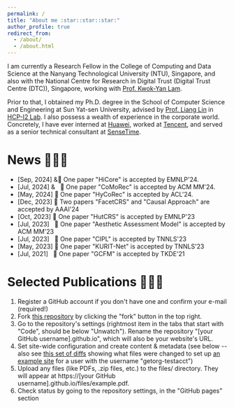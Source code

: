 ```yaml
---
permalink: /
title: "About me :star::star::star:"
author_profile: true
redirect_from: 
  - /about/
  - /about.html
---
```


I am currently a Research Fellow in the College of Computing and Data Science at the Nanyang Technological University (NTU), Singapore, and also with the National Centre for Research in Digital Trust (Digital Trust Centre (DTC)), Singapore, working with [Prof. Kwok-Yan Lam](https://personal.ntu.edu.sg/kwokyan.lam/). 

Prior to that, I obtained my Ph.D. degree in the School of Computer Science and Engineering at Sun Yat-sen University, advised by [Prof. Liang Lin](http://www.linliang.net/) in [HCP-I2 Lab](https://www.sysu-hcp.net/home/). I also possess a wealth of experience in the corporate world. Concretely, I have ever interned at [Huawei](https://www.huawei.com/cn/?ic_medium=direct&ic_source=surlent), worked at [Tencent](https://www.tencent.com/en-us/), and served as a senior technical consultant at [SenseTime](https://www.sensetime.com/en).


News :rocket::rocket::rocket:
======
* [Sep, 2024] \&:sunflower: One paper "HiCore" is accepted by EMNLP'24. 
* [Jul, 2024] \& &nbsp; :sunflower: One paper "CoMoRec" is accepted by ACM MM'24. 
* [May, 2024] :sunflower: One paper "HyCoRec" is accepted by ACL'24.
* [Dec, 2023] :sunflower: Two papers "FacetCRS" and "Causal Approach" are accepted by AAAI'24
* [Oct, 2023] :sunflower: One paper "HutCRS" is accepted by EMNLP'23
* [Jul, 2023] &nbsp; :sunflower: One paper "Aesthetic Assessment Model" is accepted by ACM MM'23
* [Jul, 2023] &nbsp; :sunflower: One paper "CIPL" is accepted by TNNLS'23
* [May, 2023] :sunflower: One paper "KURIT-Net" is accepted by TNNLS'23
* [Jul, 2021] &nbsp; :sunflower: One paper "GCFM" is accepted by TKDE'21



Selected Publications :rocket::rocket::rocket:
======
1. Register a GitHub account if you don't have one and confirm your e-mail (required!)
1. Fork [this repository](https://github.com/academicpages/academicpages.github.io) by clicking the "fork" button in the top right. 
1. Go to the repository's settings (rightmost item in the tabs that start with "Code", should be below "Unwatch"). Rename the repository "[your GitHub username].github.io", which will also be your website's URL.
1. Set site-wide configuration and create content & metadata (see below -- also see [this set of diffs](http://archive.is/3TPas) showing what files were changed to set up [an example site](https://getorg-testacct.github.io) for a user with the username "getorg-testacct")
1. Upload any files (like PDFs, .zip files, etc.) to the files/ directory. They will appear at https://[your GitHub username].github.io/files/example.pdf.  
1. Check status by going to the repository settings, in the "GitHub pages" section
